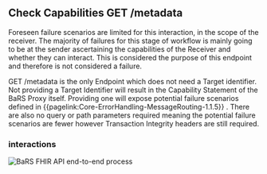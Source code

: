 ## Check Capabilities GET /metadata

Foreseen failure scenarios are limited for this interaction, in the scope of the receiver. The majority of failures for this stage of workflow is mainly going to be at the sender ascertaining the capabilities of the Receiver and whether they can interact. This is considered the purpose of this endpoint and therefore is not considered a failure.

GET /metadata is the only Endpoint which does not need a Target identifier. Not providing a Target Identifier will result in the Capability Statement of the BaRS Proxy itself. Providing one will expose potential failure scenarios defined in {{pagelink:Core-ErrorHandling-MessageRouting-1.1.5}} . There are also no query or path parameters required meaning the potential failure scenarios are fewer however Transaction Integrity headers are still required. 

### interactions

  ![BaRS FHIR API end-to-end process](https://raw.githubusercontent.com/NHSDigital/NHSDigital-FHIR-BookingAndReferrals/main/BaRS-images/images/FailureScenarios/metadata-FailureScenarios-1.0.0.svg)